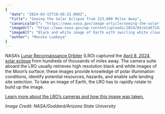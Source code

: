 ```yaml
---
{
  "date": "2024-04-15T18:48:25.000Z",
  "title": "Seeing the Solar Eclipse from 223,000 Miles Away",
  "canonicalUrl": "https://www.nasa.gov/image-article/seeing-the-solar-eclipse-from-223000-miles-away/",
  "imageUrl": "https://www.nasa.gov/wp-content/uploads/2024/04/m1467242026l-cal-echo-reduce11-4fi-rotate-ee9150.png",
  "imageAlt": "Black and white image of Earth with swirling white clouds and a dark shadow over North America from the Moon eclipsing the Sun.",
  "author": "Monika Luabeya"
}
---
```


NASA’s [Lunar Reconnaissance Orbiter](https://science.nasa.gov/mission/lro/) (LRO) captured the [April 8, 2024, solar eclipse](https://plus.nasa.gov/video/2024-total-solar-eclipse-through-the-eyes-of-nasa/) from hundreds of thousands of miles away. The camera suite aboard the LRO usually retrieves high resolution black and white images of the Moon’s surface; these images provide knowledge of polar illumination conditions, identify potential resources, hazards, and enable safe landing site selection. To take an image of Earth, the LRO has to rapidly rotate to build up the image.

[Learn more about the LRO’s cameras and how this image was taken.](https://www.nasa.gov/missions/lro/nasas-lro-observes-2024-solar-eclipse-shadow/)

_Image Credit: NASA/Goddard/Arizona State University_
